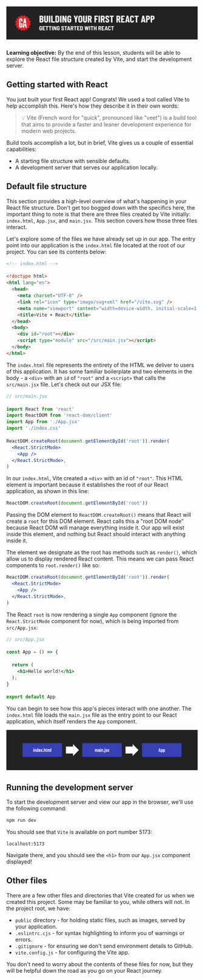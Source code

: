 # ![Building Your First React App - Getting Started with React](./assets/hero.png)

**Learning objective:** By the end of this lesson, students will be able to explore the React file structure created by Vite, and start the development server.

## Getting started with React

You just built your first React app! Congrats! We used a tool called Vite to help accomplish this. Here's how they describe it in their own words:

> 💡 Vite (French word for "quick", pronounced like "veet") is a build tool that aims to provide a faster and leaner development experience for modern web projects.

Build tools accomplish a lot, but in brief, Vite gives us a couple of essential capabilities:

- A starting file structure with sensible defaults.
- A development server that serves our application locally.

## Default file structure

This section provides a high-level overview of what's happening in your React file structure. Don't get too bogged down with the specifics here, the important thing to note is that there are three files created by Vite initially: `index.html`, `App.jsx`, and `main.jsx`. This section covers how those three files interact.

Let's explore some of the files we have already set up in our app. The entry point into our application is the `index.html` file located at the root of our project. You can see its contents below:

```html
<!-- index.html -->

<!doctype html>
<html lang="en">
  <head>
    <meta charset="UTF-8" />
    <link rel="icon" type="image/svg+xml" href="/vite.svg" />
    <meta name="viewport" content="width=device-width, initial-scale=1.0" />
    <title>Vite + React</title>
  </head>
  <body>
    <div id="root"></div>
    <script type="module" src="/src/main.jsx"></script>
  </body>
</html>
```

The `index.html` file represents the entirety of the HTML we deliver to users of this application. It has some familiar boilerplate and two elements in the body - a `<div>` with an `id` of `"root"` and a `<script>` that calls the `src/main.jsx` file. Let's check out our JSX file:

```jsx
// src/main.jsx

import React from 'react'
import ReactDOM from 'react-dom/client'
import App from './App.jsx'
import './index.css'

ReactDOM.createRoot(document.getElementById('root')).render(
  <React.StrictMode>
    <App />
  </React.StrictMode>,
)
```

In our `index.html`, Vite created a `<div>` with an id of `"root"`. This HTML element is important because it establishes the root of our React application, as shown in this line:

```jsx
ReactDOM.createRoot(document.getElementById('root'))
```

Passing the DOM element to `ReactDOM.createRoot()` means that React will create a `root` for this DOM element. React calls this a "root DOM node" because React DOM will manage everything inside it. Our app will exist inside this element, and nothing but React should interact with anything inside it.

The element we designate as the root has methods such as `render()`, which allow us to display rendered React content. This means we can pass React components to `root.render()` like so:

```jsx
ReactDOM.createRoot(document.getElementById('root')).render(
  <React.StrictMode>
    <App />
  </React.StrictMode>,
)
```

The React `root` is now rendering a single `App` component (ignore the `React.StrictMode` component for now), which is being imported from `src/App.jsx`:

```jsx
// src/App.jsx

const App = () => {

  return (
    <h1>Hello world!</h1>
  );
}

export default App
```

You can begin to see how this app's pieces interact with one another. The `index.html` file loads the `main.jsx` file as the entry point to our React application, which itself renders the `App` component.

![Entry point](./assets/react-entry-point-v1.png)

## Running the development server

To start the development server and view our app in the browser, we'll use the following command:

```bash
npm run dev
```

You should see that `Vite` is available on port number 5173:

```plaintext
localhost:5173
```

Navigate there, and you should see the `<h1>` from our `App.jsx` component displayed!

## Other files

There are a few other files and directories that Vite created for us when we created this project. Some may be familiar to you, while others will not. In the project root, we have:

- `public` directory - for holding static files, such as images, served by your application.
- `.eslintrc.cjs` - for syntax highlighting to inform you of warnings or errors.
- `.gitignore` - for ensuring we don't send environment details to GitHub.
- `vite.config.js` - for configuring the Vite app.

You don't need to worry about the contents of these files for now, but they will be helpful down the road as you go on your React journey.
